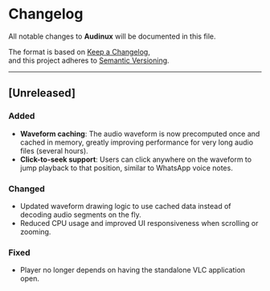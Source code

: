 # Changelog

All notable changes to **Audinux** will be documented in this file.

The format is based on [Keep a Changelog](https://keepachangelog.com/en/1.1.0/),  
and this project adheres to [Semantic Versioning](https://semver.org/).

---

## [Unreleased]

### Added
- **Waveform caching**: The audio waveform is now precomputed once and cached in memory, greatly improving performance for very long audio files (several hours).
- **Click-to-seek support**: Users can click anywhere on the waveform to jump playback to that position, similar to WhatsApp voice notes.

### Changed
- Updated waveform drawing logic to use cached data instead of decoding audio segments on the fly.
- Reduced CPU usage and improved UI responsiveness when scrolling or zooming.

### Fixed
- Player no longer depends on having the standalone VLC application open.

